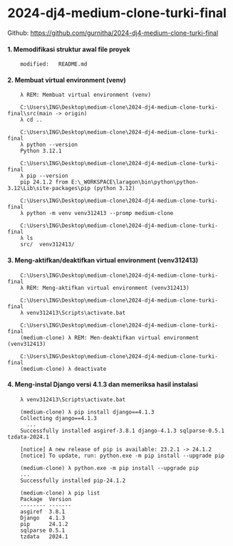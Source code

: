 # 2024-dj4-medium-clone-turki-final
Github: https://github.com/gurnitha/2024-dj4-medium-clone-turki-final


#### 1. Memodifikasi struktur awal file proyek

        modified:   README.md


#### 2. Membuat virtual environment (venv)

        λ REM: Membuat virtual environment (venv)

        C:\Users\ING\Desktop\medium-clone\2024-dj4-medium-clone-turki-final\src(main -> origin)
        λ cd ..

        C:\Users\ING\Desktop\medium-clone\2024-dj4-medium-clone-turki-final
        λ python --version
        Python 3.12.1

        C:\Users\ING\Desktop\medium-clone\2024-dj4-medium-clone-turki-final
        λ pip --version
        pip 24.1.2 from E:\_WORKSPACE\laragon\bin\python\python-3.12\Lib\site-packages\pip (python 3.12)

        C:\Users\ING\Desktop\medium-clone\2024-dj4-medium-clone-turki-final
        λ python -m venv venv312413 --promp medium-clone

        C:\Users\ING\Desktop\medium-clone\2024-dj4-medium-clone-turki-final
        λ ls
        src/  venv312413/


#### 3. Meng-aktifkan/deaktifkan virtual environment (venv312413)

        C:\Users\ING\Desktop\medium-clone\2024-dj4-medium-clone-turki-final
        λ REM: Meng-aktifkan virtual environment (venv312413)

        C:\Users\ING\Desktop\medium-clone\2024-dj4-medium-clone-turki-final
        λ venv312413\Scripts\activate.bat

        C:\Users\ING\Desktop\medium-clone\2024-dj4-medium-clone-turki-final
        (medium-clone) λ REM: Men-deaktifkan virtual environment (venv312413)

        C:\Users\ING\Desktop\medium-clone\2024-dj4-medium-clone-turki-final
        (medium-clone) λ deactivate


#### 4. Meng-instal Django versi 4.1.3 dan memeriksa hasil instalasi

        λ venv312413\Scripts\activate.bat

        (medium-clone) λ pip install django==4.1.3
        Collecting django==4.1.3
          ...
        Successfully installed asgiref-3.8.1 django-4.1.3 sqlparse-0.5.1 tzdata-2024.1

        [notice] A new release of pip is available: 23.2.1 -> 24.1.2
        [notice] To update, run: python.exe -m pip install --upgrade pip

        (medium-clone) λ python.exe -m pip install --upgrade pip
        ...
        Successfully installed pip-24.1.2

        (medium-clone) λ pip list
        Package  Version
        -------- -------
        asgiref  3.8.1
        Django   4.1.3
        pip      24.1.2
        sqlparse 0.5.1
        tzdata   2024.1